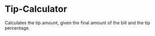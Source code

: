 # Tip-Calculator
Calculates the tip amount, given the final amount of the bill and the tip percentage.
